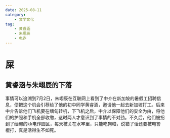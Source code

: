 ```yaml
---
date: 2025-08-11
category: 
    - 文学文化
tag: 
    - 黄睿涵
    - 朱翊辰
    - 电诈
---
```


# 屎

## 黄睿涵与朱翊辰的下落

事情可以追溯到7月2日，朱翊辰在互联网上看到了中介在新加坡的暑假工招聘信息，便把这个机会引荐给了他的初中同学黄睿涵，邀请他一起去新加坡打工。后来中介告诉他们飞机要在缅甸转机，下飞机之后，中介以保障他们的安全为由，将他们的护照和手机全部收缴，这时两人才意识到了事情的不对劲。不久后，他们被拐到了缅甸的kk电诈园区，每天被关在水牢里，只能吃狗粮，说错了话还要被电警棍打，真是活得生不如死。
